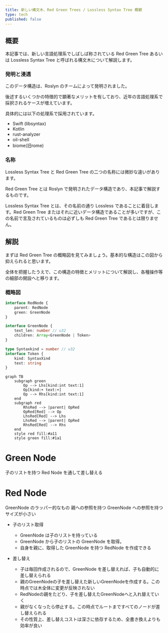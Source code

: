 ```yaml
---
title: 新しい構文木、Red Green Trees / Lossless Syntax Tree 概観
type: tech
published: false
---
```


## 概要

本記事では、新しい言語処理系でしばしば称されている Red Green Tree あるいは Lossless Syntax Tree と呼ばれる構文木について解説します。

### 発明と浸透

このデータ構造は、Roslyn のチームによって発明されました。

後述するいくつかの特徴的で顕著なメリットを有しており、近年の言語処理系で採択されるケースが増えています。

具体的には以下の処理系で採用されています。

- Swift (libsyntax)
- Kotlin
- rust-analyzer
- oil-shell
- biome(旧rome)

### 名称

Lossless Syntax Tree と Red Green Tree の二つの名称には微妙な違いがあります。

Red Green Tree とは Roslyn で発明されたデータ構造であり、本記事で解説するものです。

Lossless Syntax Tree とは、その名前の通り Lossless であることに着目します。Red Green Tree またはそれに近いデータ構造であることが多いですが、この名前で言及されているものは必ずしも Red Green Tree であるとは限りません。

## 解説

まずは Red Green Tree の概略図を見てみましょう。基本的な構造はこの図から抑えられると思います。

全体を把握したうえで、この構造の特徴とメリットについて解説し、各種操作等の細部の開設へと移ります。


### 概略図

```typescript
interface RedNode {
    parent: RedNode
    green: GreenNode
}

interface GreenNode {
    text_len: number // u32
    children: Array<GreenNode | Token>
}

type Syntaxkind = number // u32
interface Token {
    kind: SyntaxXind
    text: string
}
```

```mermaid
graph TB
    subgraph green
        Op --> Lhs[kind:int text:1]
        Op[kind:+ text:+]
        Op --> Rhs[kind:int text:1]
    end
    subgraph red
        RhsRed --> |parent| OpRed
        OpRed[Red] --> Op
        LhsRed[Red] --> Lhs
        LhsRed --> |parent| OpRed
        RhsRed[Red] --> Rhs
    end
    style red fill:#a11
    style green fill:#1a1
```

# Green Node

子のリストを持つ
Red Node を通して差し替える

# Red Node

GreenNode のラッパー的なもの
親への参照を持つ
GreenNode への参照を持つ
サイズが小さい

- 子のリスト取得
    - GreenNode は子のリストを持っている
    - GreenNode から子のリストの GreenNode を取得。
    - 自身を親に、取得した GreenNode を持つ RedNode を作成できる

- 差し替え
    - 子は毎回作成されるので、GreenNode を差し替えれば、子も自動的に差し替えられる
    - 親のGreenNodeの子を差し替えた新しいGreenNodeを作成する。この時点では木全体に変更が反映されない
    - RedNodeの親をたどり、子を差し替えたGreenNodeへと入れ替えていく
    - 親がなくなったら停止する。この時点でルートまですべてのノードが差し替えられる
    - その性質上、差し替えコストは深さに依存するため、全書き換えよりも効率が良い
